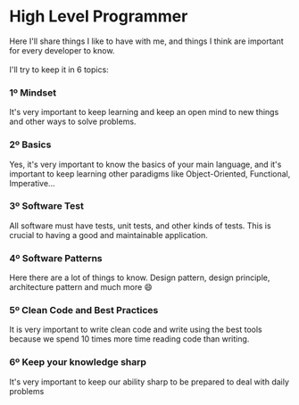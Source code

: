 # High Level Programmer

Here I'll share things I like to have with me, and things I think are important for every developer to know. \
\
I'll try to keep it in 6 topics:

### **1º Mindset**

It's very important to keep learning and keep an open mind to new things and other ways to solve problems.

### 2º Basics

Yes, it's very important to know the basics of your main language, and it's important to keep learning other paradigms like Object-Oriented, Functional, Imperative...

### 3º Software Test

All software must have tests, unit tests, and other kinds of tests. This is crucial to having a good and maintainable application.

### 4º Software Patterns

Here there are a lot of things to know. Design pattern, design principle, architecture pattern and much more :smile:

### 5º Clean Code and Best Practices

It is very important to write clean code and write using the best tools because we spend 10 times more time reading code than writing.

### 6º Keep your knowledge sharp

It's very important to keep our ability sharp to be prepared to deal with daily problems
